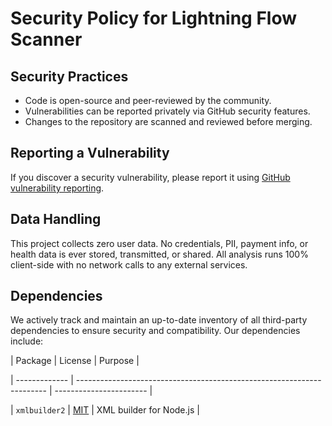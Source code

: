 # Security Policy for Lightning Flow Scanner

## Security Practices

- Code is open-source and peer-reviewed by the community.
- Vulnerabilities can be reported privately via GitHub security features.
- Changes to the repository are scanned and reviewed before merging.

## Reporting a Vulnerability

If you discover a security vulnerability, please report it using [GitHub vulnerability reporting](https://github.com/Flow-Scanner/lightning-flow-scanner-core/security).

## Data Handling

This project collects zero user data. No credentials, PII, payment info, or health data is ever stored, transmitted, or shared. All analysis runs 100% client-side with no network calls to any external services.

## Dependencies

We actively track and maintain an up-to-date inventory of all third-party dependencies to ensure security and compatibility. Our dependencies include:

| Package | License | Purpose |

| ------------- | ---------------------------------------------------------------------- | ----------------------- |

| `xmlbuilder2` | [MIT](https://github.com/oozcitak/xmlbuilder2/blob/master/LICENSE.txt) | XML builder for Node.js |

